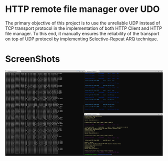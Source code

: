 # HTTP remote file manager over UDO
The primary objective of this project is to use the unreliable UDP instead of TCP transport protocol in the implementation of both HTTP Client and HTTP file manager. To this end, it manually ensures the reliability of the transport on top of UDP protocol by implementing Selective-Repeat ARQ technique.

# ScreenShots
![ScreenShot](https://github.com/saeedrahmo/http-server/blob/main/screenshots/udp-run-get.png?raw=true "Testing http get over udp")
